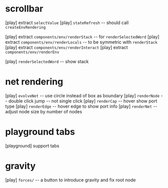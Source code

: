 # scrollbar

[play] extract `selectValue`
[play] `stateRefresh` -- should call `createEnvRendering`

[play] extract `components/env/renderStack` -- for `renderSelectedWord`
[play] extract `components/env/renderLocals` -- to be symmetric with `renderStack`
[play] extract `components/env/renderInteract`
[play] extract `components/env/renderEnv`

[play] `renderSelectedWord` -- show stack

# net rendering

[play] `evolveNet` -- use circle instead of box as boundary
[play] `renderNode` -- double click jump -- not single click
[play] `renderCap` -- hover show port type
[play] `renderEdge` -- hover edge to show port info
[play] `renderNet` -- adjust node size by number of nodes

# playground tabs

[playground] support tabs

# gravity

[play] `forces/` -- a button to introduce gravity and fix root node
